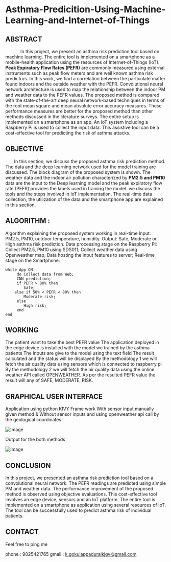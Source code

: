 # Asthma-Predicition-Using-Machine-Learning-and-Internet-of-Things

## ABSTRACT 
            In this project, we present an asthma risk prediction tool based on machine learning. The entire tool is implemented on a smartphone as a mobile-health application using the resources of Internet-of-Things (IoT). **Peak Expiratory Flow Rates (PEFR)** are commonly measured using external instruments such as peak flow meters and are well known asthma risk predictors. In this work, we find a correlation between the particulate matter found indoors and the outside weather with the PEFR. Convolutional neural network architecture is used to map the relationship between the indoor PM and weather data to the PEFR values. The proposed method is compared with the state-of-the-art deep neural network-based techniques in terms of the root mean square and mean absolute error accuracy measures. These performance measures are better for the proposed method than other methods discussed in the literature surveys. The entire setup is implemented on a smartphone as an app. An IoT system including a Raspberry Pi is used to collect the input data. This assistive tool can be a cost-effective tool for predicting the risk of asthma attacks.

## OBJECTIVE

       In this section, we discuss the proposed asthma risk prediction method. The data and the deep learning network used for the model training are discussed. The block diagram of the proposed system is shown. The weather data and the indoor air pollution characterized by **PM2.5 and PM10** data are the input to the Deep learning model and the peak expiratory flow rate (PEFR) provides the labels used in training the model. we discuss the tools and the steps involved in IoT implementation. The real-time data collection, the utilization of the data and the smartphone app are explained in this section.

## ALGORITHM :

Algorithm explaining the proposed system working in real-time 
Input: PM2.5, PM10, outdoor temperature, humidity. 
Output: Safe, Moderate or High asthma risk prediction. 
Data processing stage on the Raspberry Pi: 
Collect PM2.5, PM10 using SDS011; Collect weather data using Openweather map; Data hosting the input features to server; 
Real-time stage on the Smartphone: 

	while App ON 
		 do Collect data from Web;
		 CNN prediction;
		 if PEFR > 80% then 
			Safe; 
		else if 50% < PEFR < 80% then 
			Moderate risk;
		 else 
			High risk;
		 end
	end

## WORKING

The patient want to take the best PEFR value 
The application deployed in the edge device is installed with the model we trained by the asthma patients 
The inputs are give to the model using the text field
The result calculated and the status will be displayed
By the methodology 1 we will fetch the air quality data using sensors which is connected to raspberry pi 
By the methodology 2 we will fetch the air quality data using the online weather API called OPENWEATHER.
As per the resulted PEFR value the result will any of SAFE, MODERATE, RISK.

## GRAPHICAL USER INTERFACE 

Application using python KIVY Frame work 
With sensor input manually given method
&
Without sensor inputs and using openweather api call by the geological coordinates 

![image](https://user-images.githubusercontent.com/77343301/209463411-f62bb76a-4261-4a26-a463-a40b12db2169.png)

Output for the both methods 

![image](https://user-images.githubusercontent.com/77343301/209463449-63218158-f066-4f6e-970b-bd1930fe5fda.png)

## CONCLUSION 

In this project, we presented an asthma risk prediction tool based on a convolutional neural network. The PEFR readings are predicted using simple PM and weather data. The performance improvement of the proposed method is observed using objective evaluations. This cost-effective tool involves an edge device, sensors and an IoT platform. The entire tool is implemented on a smartphone as application using several resources of IoT. The tool can be successfully used to predict asthma risk of individual patients.

## CONTACT

Feel free to ping me 

phone : 9025421765
gmail : k.gokulappaduraikjgv@gmail.com 

 


